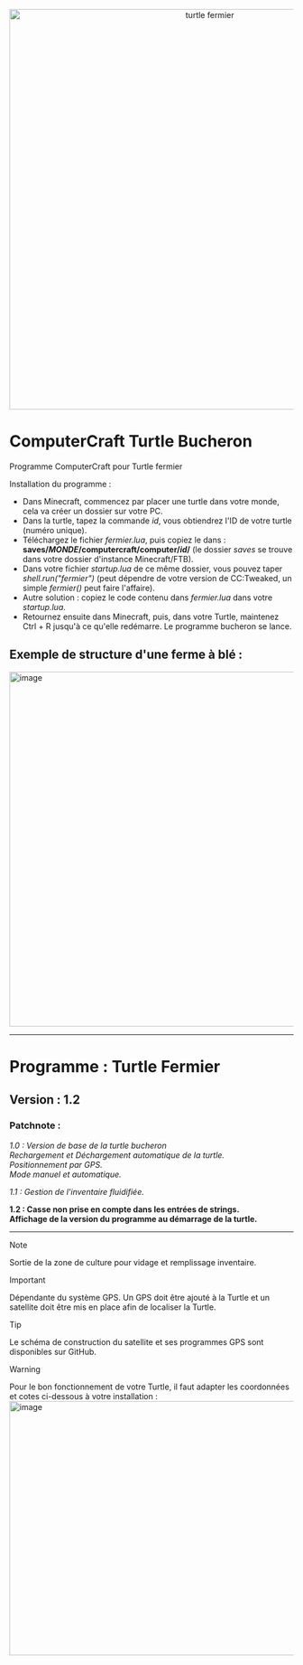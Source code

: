 <p align="center">
<img width="695" height="709" alt="turtle fermier" src="https://github.com/user-attachments/assets/92dfa3ae-da6e-482a-99ef-dd3cbb4d2ace" />
</p>

# ComputerCraft Turtle Bucheron
Programme ComputerCraft pour Turtle fermier

Installation du programme : 
  - Dans Minecraft, commencez par placer une turtle dans votre monde, cela va créer un dossier sur votre PC.
  - Dans la turtle, tapez la commande *id*, vous obtiendrez l'ID de votre turtle (numéro unique).
  - Téléchargez le fichier *fermier.lua*, puis copiez le dans : **saves/*MONDE*/computercraft/computer/*id*/** (le dossier *saves* se trouve dans votre dossier d'instance Minecraft/FTB).
  - Dans votre fichier *startup.lua* de ce même dossier, vous pouvez taper *shell.run("fermier")* (peut dépendre de votre version de CC:Tweaked, un simple *fermier()* peut faire l'affaire).
  - Autre solution : copiez le code contenu dans *fermier.lua* dans votre *startup.lua*.
  - Retournez ensuite dans Minecraft, puis, dans votre Turtle, maintenez Ctrl + R jusqu'à ce qu'elle redémarre. Le programme bucheron se lance.

## Exemple de structure d'une ferme à blé : 
<img width="894" height="628" alt="image" src="https://github.com/user-attachments/assets/d676dfe8-5c62-4f88-8f45-2c49cc8444fd" />

---

# Programme : Turtle Fermier
## Version : 1.2

### Patchnote : 

*1.0 : Version de base de la turtle bucheron  
Rechargement et Déchargement automatique de la turtle.  
Positionnement par GPS.  
Mode manuel et automatique.*

*1.1 : Gestion de l'inventaire fluidifiée.*

**1.2 : Casse non prise en compte dans les entrées de strings.  
Affichage de la version du programme au démarrage de la turtle.**

---
> [!NOTE]
> Sortie de la zone de culture pour vidage et remplissage inventaire.

> [!IMPORTANT]
> Dépendante du système GPS. Un GPS doit être ajouté à la Turtle et un satellite doit être mis en place afin de localiser la Turtle.

> [!TIP]
> Le schéma de construction du satellite et ses programmes GPS sont disponibles sur GitHub.

> [!WARNING]
> Pour le bon fonctionnement de votre Turtle, il faut adapter les coordonnées et cotes ci-dessous à votre installation :
> <img width="1301" height="450" alt="image" src="https://github.com/user-attachments/assets/1114cf6f-de60-4482-ac66-545bd546acb9" />


